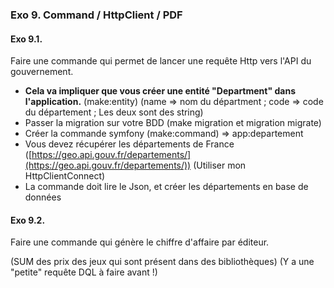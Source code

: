 

### Exo 9. Command / HttpClient / PDF

#### Exo 9.1.

Faire une commande qui permet de lancer une requête Http vers l'API du gouvernement.

- **Cela va impliquer que vous créer une entité "Department" dans l'application.** (make:entity)
  (name => nom du départment ; code => code du département ; Les deux sont des string)
- Passer la migration sur votre BDD (make migration et migration migrate)
- Créer la commande symfony (make:command) => app:departement
- Vous devez récupérer les départements de France ([https://geo.api.gouv.fr/departements/](https://geo.api.gouv.fr/departements/))
  (Utiliser mon HttpClientConnect)
- La commande doit lire le Json, et créer les départements en base de données

#### Exo 9.2.


Faire une commande qui génère le chiffre d'affaire par éditeur.

(SUM des prix des jeux qui sont présent dans des bibliothèques)
(Y a une "petite" requête DQL à faire avant !)













